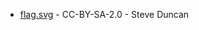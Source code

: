 * [flag.svg](https://commons.wikimedia.org/wiki/File:ScillonianCross.svg) -  CC-BY-SA-2.0	 -  Steve Duncan
